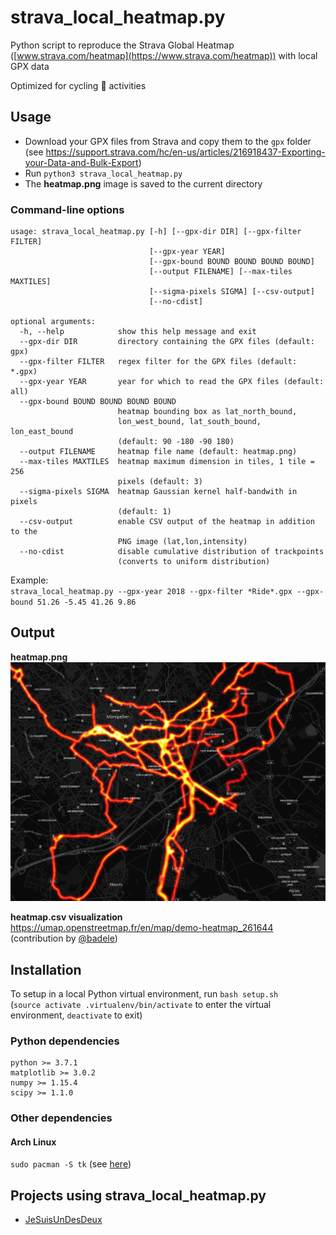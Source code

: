 # strava_local_heatmap.py

Python script to reproduce the Strava Global Heatmap ([www.strava.com/heatmap](https://www.strava.com/heatmap)) with local GPX data

Optimized for cycling :bicyclist: activities

## Usage

* Download your GPX files from Strava and copy them to the `gpx` folder  
(see https://support.strava.com/hc/en-us/articles/216918437-Exporting-your-Data-and-Bulk-Export)
* Run `python3 strava_local_heatmap.py`
* The **heatmap.png** image is saved to the current directory

### Command-line options

```
usage: strava_local_heatmap.py [-h] [--gpx-dir DIR] [--gpx-filter FILTER]
                               [--gpx-year YEAR]
                               [--gpx-bound BOUND BOUND BOUND BOUND]
                               [--output FILENAME] [--max-tiles MAXTILES]
                               [--sigma-pixels SIGMA] [--csv-output]
                               [--no-cdist]

optional arguments:
  -h, --help            show this help message and exit
  --gpx-dir DIR         directory containing the GPX files (default: gpx)
  --gpx-filter FILTER   regex filter for the GPX files (default: *.gpx)
  --gpx-year YEAR       year for which to read the GPX files (default: all)
  --gpx-bound BOUND BOUND BOUND BOUND
                        heatmap bounding box as lat_north_bound,
                        lon_west_bound, lat_south_bound, lon_east_bound
                        (default: 90 -180 -90 180)
  --output FILENAME     heatmap file name (default: heatmap.png)
  --max-tiles MAXTILES  heatmap maximum dimension in tiles, 1 tile = 256
                        pixels (default: 3)
  --sigma-pixels SIGMA  heatmap Gaussian kernel half-bandwith in pixels
                        (default: 1)
  --csv-output          enable CSV output of the heatmap in addition to the
                        PNG image (lat,lon,intensity)
  --no-cdist            disable cumulative distribution of trackpoints
                        (converts to uniform distribution)
```

Example:  
`strava_local_heatmap.py --gpx-year 2018 --gpx-filter *Ride*.gpx --gpx-bound 51.26 -5.45 41.26 9.86`

## Output

**heatmap.png**  
![heatmap_zoom.png](output_heatmap.png)

**heatmap.csv visualization**  
https://umap.openstreetmap.fr/en/map/demo-heatmap_261644 (contribution by [@badele](https://github.com/badele))

## Installation

To setup in a local Python virtual environment, run `bash setup.sh`  
(`source activate .virtualenv/bin/activate` to enter the virtual environment, `deactivate` to exit)

### Python dependencies

```
python >= 3.7.1
matplotlib >= 3.0.2
numpy >= 1.15.4
scipy >= 1.1.0
```

### Other dependencies

#### Arch Linux

`sudo pacman -S tk` (see [here](https://github.com/remisalmon/strava-local-heatmap/pull/3#issuecomment-443541311))

## Projects using strava_local_heatmap.py

- [JeSuisUnDesDeux](https://gitlab.com/JeSuisUnDesDeux/jesuisundesdeux/tree/master/datas/traces)
